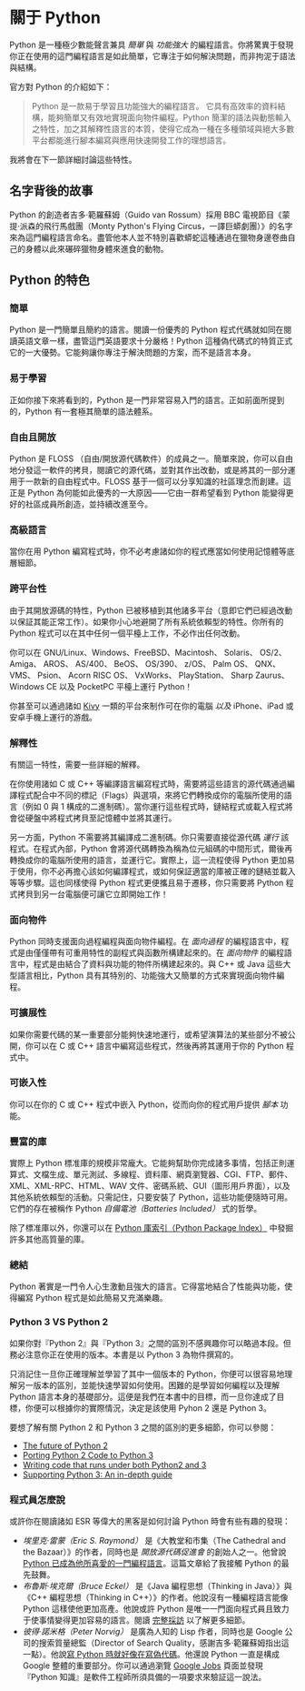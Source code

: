 # 關于 Python

Python 是一種極少數能聲言兼具 _簡單_ 與 _功能強大_ 的編程語言。你將驚異于發現你正在使用的這門編程語言是如此簡單，它專注于如何解決問題，而非拘泥于語法與結構。

官方對 Python 的介紹如下：

> Python 是一款易于學習且功能強大的編程語言。 它具有高效率的資料結構，能夠簡單又有效地實現面向物件編程。Python 簡潔的語法與動態輸入之特性，加之其解釋性語言的本質，使得它成為一種在多種領域與絕大多數平台都能進行腳本編寫與應用快速開發工作的理想語言。

我將會在下一節詳細討論這些特性。

## 名字背後的故事

Python 的創造者吉多·範羅蘇姆（Guido van Rossum）採用 BBC 電視節目《蒙提·派森的飛行馬戲團（Monty Python's Flying Circus，一譯巨蟒劇團）》的名字來為這門編程語言命名。盡管他本人並不特別喜歡蟒蛇這種通過在獵物身邊卷曲自己的身體以此來碾碎獵物身體來進食的動物。

## Python 的特色

### 簡單

Python 是一門簡單且簡約的語言。閱讀一份優秀的 Python 程式代碼就如同在閱讀英語文章一樣，盡管這門英語要求十分嚴格！Python 這種偽代碼式的特質正式它的一大優勢。它能夠讓你專注于解決問題的方案，而不是語言本身。

### 易于學習

正如你接下來將看到的，Python 是一門非常容易入門的語言。正如前面所提到的，Python 有一套極其簡單的語法體系。

### 自由且開放

Python 是 FLOSS （自由/開放源代碼軟件）的成員之一。簡單來說，你可以自由地分發這一軟件的拷貝，閱讀它的源代碼，並對其作出改動，或是將其的一部分運用于一款新的自由程式中。FLOSS 基于一個可以分享知識的社區理念而創建。這正是 Python 為何能如此優秀的一大原因——它由一群希望看到 Python 能變得更好的社區成員所創造，並持續改進至今。

### 高級語言

當你在用 Python 編寫程式時，你不必考慮諸如你的程式應當如何使用記憶體等底層細節。

### 跨平台性

由于其開放源碼的特性，Python 已被移植到其他諸多平台（意即它們已經過改動以保証其能正常工作）。如果你小心地避開了所有系統依賴型的特性。你所有的 Python 程式可以在其中任何一個平檯上工作，不必作出任何改動。

你可以在 GNU/Linux、Windows、FreeBSD、Macintosh、 Solaris、 OS/2、 Amiga、 AROS、 AS/400、 BeOS、 OS/390、 z/OS、 Palm OS、 QNX、 VMS、 Psion、 Acorn RISC OS、 VxWorks、 PlayStation、 Sharp Zaurus、 Windows CE 以及 PocketPC 平檯上運行 Python！

你甚至可以通過諸如 [Kivy](http://kivy.org) 一類的平台來制作可在你的電腦 _以及_ iPhone、iPad 或安卓手機上運行的游戲。

### 解釋性

有關這一特性，需要一些詳細的解釋。

在你使用諸如 C 或 C\++ 等編譯語言編寫程式時，需要將這些語言的源代碼通過編譯程式配合中不同的標記（Flags）與選項，來將它們轉換成你的電腦所使用的語言（例如 0 與 1 構成的二進制碼）。當你運行這些程式時，鏈結程式或載入程式將會從硬盤中將程式拷貝至記憶體中並將其運行。

另一方面，Python 不需要將其編譯成二進制碼。你只需要直接從源代碼 _運行_ 該程式。在程式內部，Python 會將源代碼轉換為稱為位元組碼的中間形式，爾後再轉換成你的電腦所使用的語言，並運行它。實際上，這一流程使得 Python 更加易于使用，你不必再擔心該如何編譯程式，或如何保証適當的庫被正確的鏈結並載入等等步驟。這也同樣使得 Python 程式更便攜且易于遷移，你只需要將 Python 程式拷貝到另一台電腦便可讓它立即開始工作！

### 面向物件

Python 同時支援面向過程編程與面向物件編程。在 _面向過程_ 的編程語言中，程式是由僅僅帶有可重用特性的副程式與函數所構建起來的。在 _面向物件_ 的編程語言中，程式是由結合了資料與功能的物件所構建起來的。與 C++ 或 Java 這些大型語言相比，Python 具有其特別的、功能強大又簡單的方式來實現面向物件編程。

### 可擴展性

如果你需要代碼的某一重要部分能夠快速地運行，或希望演算法的某些部分不被公開，你可以在 C 或 C\++ 語言中編寫這些程式，然後再將其運用于你的 Python 程式中。

### 可嵌入性

你可以在你的 C 或 C\++ 程式中嵌入 Python，從而向你的程式用戶提供 _腳本_ 功能。

### 豐富的庫

實際上 Python 標准庫的規模非常龐大。它能夠幫助你完成諸多事情，包括正則運算式、文檔生成、單元測試、多線程、資料庫、網頁瀏覽器、CGI、FTP、郵件、XML、XML-RPC、HTML、WAV 文件、密碼系統、GUI（圖形用戶界面），以及其他系統依賴型的活動。只需記住，只要安裝了 Python，這些功能便隨時可用。它們的存在被稱作 Python _自備電池（Batteries Included）_ 式的哲學。

除了標准庫以外，你還可以在 [Python 庫索引（Python Package Index）](http://pypi.python.org/pypi) 中發掘許多其他高質量的庫。

### 總結

Python 著實是一門令人心生激動且強大的語言。它得當地結合了性能與功能，使得編寫 Python 程式是如此簡易又充滿樂趣。

### Python 3 VS Python 2

如果你對『Python 2』與『Python 3』之間的區別不感興趣你可以略過本段。但務必注意你正在使用的版本。本書是以 Python 3 為物件撰寫的。

只消記住一旦你正確理解並學習了其中一個版本的 Python，你便可以很容易地理解另一版本的區別，並能快速學習如何使用。困難的是學習如何編程以及理解 Python 語言本身的基礎部分。這便是我們在本書中的目標，而一旦你達成了目標，你便可以根據你的實際情況，決定是該使用 Pyhon 2 還是 Python 3。

要想了解有關 Python 2 和 Python 3 之間的區別的更多細節，你可以參閱：

- [The future of Python 2](http://lwn.net/Articles/547191/)
- [Porting Python 2 Code to Python 3](https://docs.python.org/3/howto/pyporting.html)
- [Writing code that runs under both Python2 and 3](https://wiki.python.org/moin/PortingToPy3k/BilingualQuickRef)
- [Supporting Python 3: An in-depth guide](http://python3porting.com)

### 程式員怎麼說

或許你在閱讀諸如 ESR 等偉大的黑客是如何討論 Python 時會有些有趣的發現：

- _埃里克·雷蒙（Eric S. Raymond）_ 是《大教堂和市集（The Cathedral and the Bazaar）》的作者，同時也是 _開放源代碼促進會_ 的創始人之一。他曾說[Python 已成為他所喜愛的一門編程語言](http://www.python.org/about/success/esr/)。這篇文章給了我接觸 Python 的最先鼓舞。
- _布魯斯·埃克爾（Bruce Eckel）_ 是《Java 編程思想（Thinking in Java）》與《C++ 編程思想（Thinking in C++）》的作者。他說沒有一種編程語言能像 Python 這樣使他更加高產。他說或許 Python 是唯一一門面向程式員且致力于使事情變得更加容易的語言。閱讀 [完整採訪](http://www.artima.com/intv/aboutme.html) 以了解更多細節。
- _彼得·諾米格（Peter Norvig）_ 是廣為人知的 Lisp 作者，同時也是 Google 公司的搜索質量總監（Director of Search Quality，感謝吉多·範羅蘇姆指出這一點）。他說[寫 Python 時就好像在寫偽代碼](https://news.ycombinator.com/item?id=1803815)。他還說 Python 一直是構成 Google 整體的重要部分。你可以通過瀏覽 [Google Jobs](http://www.google.com/jobs/index.html) 頁面並發現『Python 知識』是軟件工程師所須具備的一項要求來驗証這一說法。